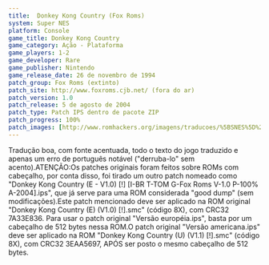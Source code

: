 ```yaml
---
title:  Donkey Kong Country (Fox Roms)
system: Super NES
platform: Console
game_title: Donkey Kong Country
game_category: Ação - Plataforma
game_players: 1-2
game_developer: Rare
game_publisher: Nintendo
game_release_date: 26 de novembro de 1994
patch_group: Fox Roms (extinto)
patch_site: http://www.foxroms.cjb.net/ (fora do ar)
patch_version: 1.0
patch_release: 5 de agosto de 2004
patch_type: Patch IPS dentro de pacote ZIP
patch_progress: 100%
patch_images: [http://www.romhackers.org/imagens/traducoes/%5BSNES%5D%20Donkey%20Kong%20Country%20-%20Fox%20Roms%20-%201.png,http://www.romhackers.org/imagens/traducoes/%5BSNES%5D%20Donkey%20Kong%20Country%20-%20Fox%20Roms%20-%202.png,http://www.romhackers.org/imagens/traducoes/%5BSNES%5D%20Donkey%20Kong%20Country%20-%20Fox%20Roms%20-%203.png]
---
```

Tradução boa, com fonte acentuada, todo o texto do jogo traduzido e apenas um erro de português notável ("derruba-lo" sem acento).ATENÇÃO:Os patches originais foram feitos sobre ROMs com cabeçalho, por conta disso, foi tirado um outro patch nomeado como "Donkey Kong Country (E - V1.0) [!] [I-BR T-TOM G-Fox Roms V-1.0 P-100% A-2004].ips", que já serve para uma ROM considerada "good dump" (sem modificações).Este patch mencionado deve ser aplicado na ROM original "Donkey Kong Country (E) (V1.0) [!].smc" (código 8X), com CRC32 7A33E836. Para usar o patch original "Versão européia.ips", basta por um cabeçalho de 512 bytes nessa ROM.O patch original "Versão americana.ips" deve ser aplicado na ROM "Donkey Kong Country (U) (V1.1) [!].smc" (código 8X), com CRC32 3EAA5697, APÓS ser posto o mesmo cabeçalho de 512 bytes.